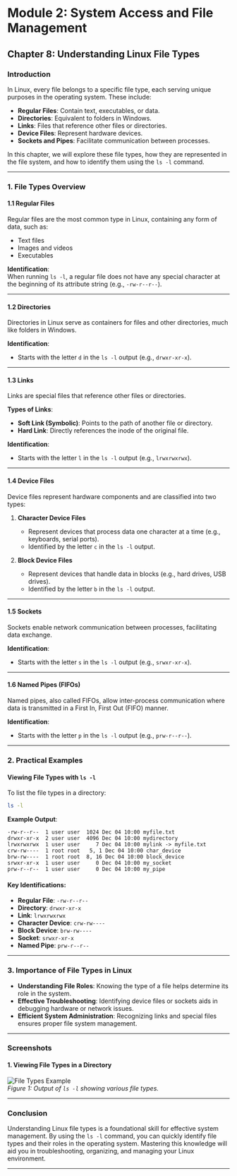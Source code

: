 # **Module 2: System Access and File Management**  

## **Chapter 8: Understanding Linux File Types**  

### **Introduction**  
In Linux, every file belongs to a specific file type, each serving unique purposes in the operating system. These include:  
- **Regular Files**: Contain text, executables, or data.  
- **Directories**: Equivalent to folders in Windows.  
- **Links**: Files that reference other files or directories.  
- **Device Files**: Represent hardware devices.  
- **Sockets and Pipes**: Facilitate communication between processes.  

In this chapter, we will explore these file types, how they are represented in the file system, and how to identify them using the `ls -l` command.  

---

### **1. File Types Overview**  

#### **1.1 Regular Files**  
Regular files are the most common type in Linux, containing any form of data, such as:  
- Text files  
- Images and videos  
- Executables  

**Identification**:  
When running `ls -l`, a regular file does not have any special character at the beginning of its attribute string (e.g., `-rw-r--r--`).  

---

#### **1.2 Directories**  
Directories in Linux serve as containers for files and other directories, much like folders in Windows.  

**Identification**:  
- Starts with the letter `d` in the `ls -l` output (e.g., `drwxr-xr-x`).  

---

#### **1.3 Links**  
Links are special files that reference other files or directories.  

**Types of Links**:  
- **Soft Link (Symbolic)**: Points to the path of another file or directory.  
- **Hard Link**: Directly references the inode of the original file.  

**Identification**:  
- Starts with the letter `l` in the `ls -l` output (e.g., `lrwxrwxrwx`).  

---

#### **1.4 Device Files**  
Device files represent hardware components and are classified into two types:  

1. **Character Device Files**  
   - Represent devices that process data one character at a time (e.g., keyboards, serial ports).  
   - Identified by the letter `c` in the `ls -l` output.  

2. **Block Device Files**  
   - Represent devices that handle data in blocks (e.g., hard drives, USB drives).  
   - Identified by the letter `b` in the `ls -l` output.  

---

#### **1.5 Sockets**  
Sockets enable network communication between processes, facilitating data exchange.  

**Identification**:  
- Starts with the letter `s` in the `ls -l` output (e.g., `srwxr-xr-x`).  

---

#### **1.6 Named Pipes (FIFOs)**  
Named pipes, also called FIFOs, allow inter-process communication where data is transmitted in a First In, First Out (FIFO) manner.  

**Identification**:  
- Starts with the letter `p` in the `ls -l` output (e.g., `prw-r--r--`).  

---

### **2. Practical Examples**  

#### **Viewing File Types with `ls -l`**  
To list the file types in a directory:  

```bash
ls -l
```  

**Example Output**:  
```
-rw-r--r--  1 user user  1024 Dec 04 10:00 myfile.txt  
drwxr-xr-x  2 user user  4096 Dec 04 10:00 mydirectory  
lrwxrwxrwx  1 user user     7 Dec 04 10:00 mylink -> myfile.txt  
crw-rw----  1 root root   5, 1 Dec 04 10:00 char_device  
brw-rw----  1 root root  8, 16 Dec 04 10:00 block_device  
srwxr-xr-x  1 user user     0 Dec 04 10:00 my_socket  
prw-r--r--  1 user user     0 Dec 04 10:00 my_pipe  
```  

#### **Key Identifications**:  
- **Regular File**: `-rw-r--r--`  
- **Directory**: `drwxr-xr-x`  
- **Link**: `lrwxrwxrwx`  
- **Character Device**: `crw-rw----`  
- **Block Device**: `brw-rw----`  
- **Socket**: `srwxr-xr-x`  
- **Named Pipe**: `prw-r--r--`  

---

### **3. Importance of File Types in Linux**  
- **Understanding File Roles**: Knowing the type of a file helps determine its role in the system.  
- **Effective Troubleshooting**: Identifying device files or sockets aids in debugging hardware or network issues.  
- **Efficient System Administration**: Recognizing links and special files ensures proper file system management.  

---

### **Screenshots**  

#### **1. Viewing File Types in a Directory**  
![File Types Example](screenshots/08-file-types.png)  
*Figure 1: Output of `ls -l` showing various file types.*  

---

### **Conclusion**  
Understanding Linux file types is a foundational skill for effective system management. By using the `ls -l` command, you can quickly identify file types and their roles in the operating system. Mastering this knowledge will aid you in troubleshooting, organizing, and managing your Linux environment.  

---  
